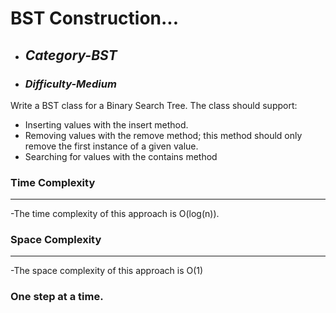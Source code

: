 # BST Construction...

- ## **_Category-BST_**
- ### **_Difficulty-Medium_**

Write a BST class for a Binary Search Tree. The class should support:

- Inserting values with the insert method.
- Removing values with the remove method; this method should only remove the first instance of a given value.
- Searching for values with the contains method

### Time Complexity

---

-The time complexity of this approach is O(log(n)).

### Space Complexity

---

-The space complexity of this approach is O(1)

### One step at a time.
